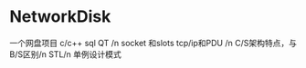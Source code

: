 # NetworkDisk
一个网盘项目
 c/c++   sql   QT /n
 socket 和slots   tcp/ip和PDU  /n
 C/S架构特点，与B/S区别/n
 STL/n
 单例设计模式

